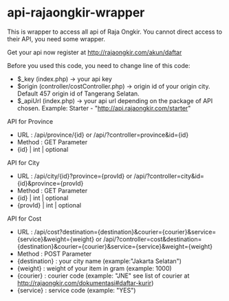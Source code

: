 # api-rajaongkir-wrapper
This is wrapper to access all api of Raja Ongkir. You cannot direct access to their API, you need some wrapper.

Get your api now register at http://rajaongkir.com/akun/daftar

Before you used this code, you need to change line of this code:
- $_key (index.php)  -> your api key
- $origin (controller/costController.php) -> origin id of your origin city. Default 457 origin id of Tangerang Selatan.
- $_apiUrl (index.php) -> your api url depending on the package of API chosen. Example: Starter - "http://api.rajaongkir.com/starter"

API for Province
- URL : /api/province/{id} or /api/?controller=province&id={id}
- Method : GET
Parameter
- {id} | int | optional

API for City
- URL : /api/city/{id}?province={provId} or /api/?controller=city&id={id}&province={provId}
- Method : GET
Parameter
- {id} | int | optional
- {provId} | int | optional


API for Cost
- URL : /api/cost?destination={destination}&courier={courier}&service={service}&weight={weight} or
/api/?controller=cost&destination={destination}&courier={courier}&service={service}&weight={weight}
- Method : POST
Parameter
- {destination} : your city name (example:"Jakarta Selatan")
- {weight} : weight of your item in gram (example: 1000)
- {courier} : courier code (example: "JNE" see list of courier at http://rajaongkir.com/dokumentasi#daftar-kurir)
- {service} : service code (example: "YES")

